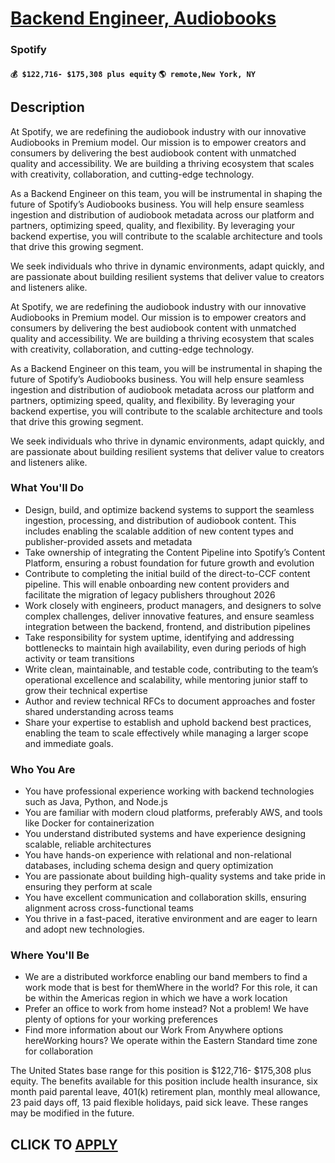 # [Backend Engineer, Audiobooks](https://www.remotewlb.com/apply/backend-engineer-audiobooks)  
### Spotify  
#### `💰 $122,716- $175,308 plus equity` `🌎 remote,New York, NY`  

## Description

At Spotify, we are redefining the audiobook industry with our innovative Audiobooks in Premium model. Our mission is to empower creators and consumers by delivering the best audiobook content with unmatched quality and accessibility. We are building a thriving ecosystem that scales with creativity, collaboration, and cutting-edge technology.

  

As a Backend Engineer on this team, you will be instrumental in shaping the future of Spotify’s Audiobooks business. You will help ensure seamless ingestion and distribution of audiobook metadata across our platform and partners, optimizing speed, quality, and flexibility. By leveraging your backend expertise, you will contribute to the scalable architecture and tools that drive this growing segment.

We seek individuals who thrive in dynamic environments, adapt quickly, and are passionate about building resilient systems that deliver value to creators and listeners alike.

  

At Spotify, we are redefining the audiobook industry with our innovative Audiobooks in Premium model. Our mission is to empower creators and consumers by delivering the best audiobook content with unmatched quality and accessibility. We are building a thriving ecosystem that scales with creativity, collaboration, and cutting-edge technology.

  

As a Backend Engineer on this team, you will be instrumental in shaping the future of Spotify’s Audiobooks business. You will help ensure seamless ingestion and distribution of audiobook metadata across our platform and partners, optimizing speed, quality, and flexibility. By leveraging your backend expertise, you will contribute to the scalable architecture and tools that drive this growing segment.

We seek individuals who thrive in dynamic environments, adapt quickly, and are passionate about building resilient systems that deliver value to creators and listeners alike.

  

### What You'll Do

* Design, build, and optimize backend systems to support the seamless ingestion, processing, and distribution of audiobook content. This includes enabling the scalable addition of new content types and publisher-provided assets and metadata
* Take ownership of integrating the Content Pipeline into Spotify’s Content Platform, ensuring a robust foundation for future growth and evolution
* Contribute to completing the initial build of the direct-to-CCF content pipeline. This will enable onboarding new content providers and facilitate the migration of legacy publishers throughout 2026
* Work closely with engineers, product managers, and designers to solve complex challenges, deliver innovative features, and ensure seamless integration between the backend, frontend, and distribution pipelines
* Take responsibility for system uptime, identifying and addressing bottlenecks to maintain high availability, even during periods of high activity or team transitions
* Write clean, maintainable, and testable code, contributing to the team’s operational excellence and scalability, while mentoring junior staff to grow their technical expertise
* Author and review technical RFCs to document approaches and foster shared understanding across teams
* Share your expertise to establish and uphold backend best practices, enabling the team to scale effectively while managing a larger scope and immediate goals.

  

### Who You Are

* You have professional experience working with backend technologies such as Java, Python, and Node.js
* You are familiar with modern cloud platforms, preferably AWS, and tools like Docker for containerization
* You understand distributed systems and have experience designing scalable, reliable architectures
* You have hands-on experience with relational and non-relational databases, including schema design and query optimization
* You are passionate about building high-quality systems and take pride in ensuring they perform at scale
* You have excellent communication and collaboration skills, ensuring alignment across cross-functional teams
* You thrive in a fast-paced, iterative environment and are eager to learn and adopt new technologies.

  

### Where You'll Be

* We are a distributed workforce enabling our band members to find a work mode that is best for themWhere in the world? For this role, it can be within the Americas region in which we have a work location 
* Prefer an office to work from home instead? Not a problem! We have plenty of options for your working preferences
* Find more information about our Work From Anywhere options hereWorking hours? We operate within the Eastern Standard time zone for collaboration

  

The United States base range for this position is $122,716- $175,308 plus equity. The benefits available for this position include health insurance, six month paid parental leave, 401(k) retirement plan, monthly meal allowance, 23 paid days off, 13 paid flexible holidays, paid sick leave. These ranges may be modified in the future.

  
## CLICK TO [APPLY](https://www.remotewlb.com/apply/backend-engineer-audiobooks)

